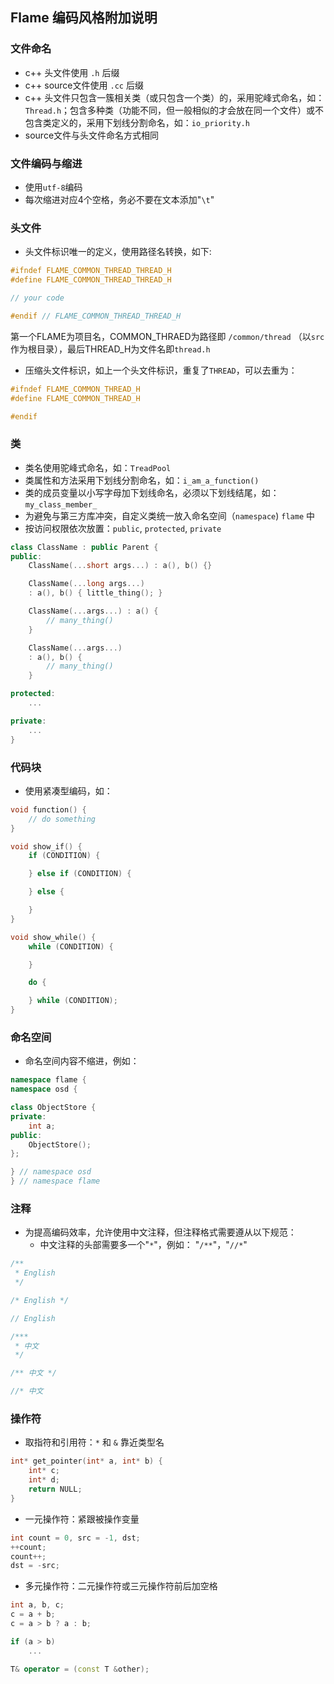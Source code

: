 Flame 编码风格附加说明
--------------------

### 文件命名
* c++ 头文件使用 `.h` 后缀
* c++ source文件使用 `.cc` 后缀
* c++ 头文件只包含一簇相关类（或只包含一个类）的，采用驼峰式命名，如：`Thread.h`；包含多种类（功能不同，但一般相似的才会放在同一个文件）或不包含类定义的，采用下划线分割命名，如：`io_priority.h`
* source文件与头文件命名方式相同

### 文件编码与缩进
* 使用`utf-8`编码
* 每次缩进对应4个空格，务必不要在文本添加"`\t`"

### 头文件
* 头文件标识唯一的定义，使用路径名转换，如下:

```c++
#ifndef FLAME_COMMON_THREAD_THREAD_H
#define FLAME_COMMON_THREAD_THREAD_H

// your code

#endif // FLAME_COMMON_THREAD_THREAD_H
```

第一个FLAME为项目名，COMMON_THRAED为路径即 `/common/thread` （以`src`作为根目录），最后THREAD_H为文件名即`thread.h`

* 压缩头文件标识，如上一个头文件标识，重复了`THREAD`，可以去重为：
```c++
#ifndef FLAME_COMMON_THREAD_H
#define FLAME_COMMON_THREAD_H

#endif
```

### 类
* 类名使用驼峰式命名，如：`TreadPool`
* 类属性和方法采用下划线分割命名，如：`i_am_a_function()`
* 类的成员变量以小写字母加下划线命名，必须以下划线结尾，如：`my_class_member_`
* 为避免与第三方库冲突，自定义类统一放入命名空间（`namespace`) `flame` 中
* 按访问权限依次放置：`public`, `protected`, `private`
```c++
class ClassName : public Parent {
public:
    ClassName(...short args...) : a(), b() {}

    ClassName(...long args...)
    : a(), b() { little_thing(); }

    ClassName(...args...) : a() {
        // many_thing()
    }

    ClassName(...args...)
    : a(), b() {
        // many_thing()
    }

protected:
    ...

private:
    ...
}
```

### 代码块
* 使用紧凑型编码，如：

```c++
void function() {
    // do something
}

void show_if() {
    if (CONDITION) {

    } else if (CONDITION) {

    } else {

    }
}

void show_while() {
    while (CONDITION) {

    }

    do {

    } while (CONDITION);
}
```

### 命名空间
* 命名空间内容不缩进，例如：

```c++
namespace flame {
namespace osd {

class ObjectStore {
private:
    int a;
public:
    ObjectStore();
};

} // namespace osd
} // namespace flame

```

### 注释
* 为提高编码效率，允许使用中文注释，但注释格式需要遵从以下规范：
    * 中文注释的头部需要多一个"`*`"，例如： "`/**`"，"`//*`"

```c++
/**
 * English
 */

/* English */

// English

/***
 * 中文
 */

/** 中文 */

//* 中文
```

### 操作符
* 取指符和引用符：`*` 和 `&` 靠近类型名

```c++
int* get_pointer(int* a, int* b) {
    int* c;
    int* d;
    return NULL;
}
```

* 一元操作符：紧跟被操作变量

```c++
int count = 0, src = -1, dst;
++count;
count++;
dst = -src;
```

* 多元操作符：二元操作符或三元操作符前后加空格

```c++
int a, b, c;
c = a + b;
c = a > b ? a : b;

if (a > b)
    ...

T& operator = (const T &other);
```
